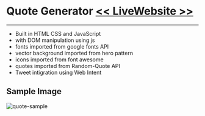 # Quote Generator [<< LiveWebsite >>](https://quote-display.netlify.app/)
---
- Built in HTML CSS and JavaScript
- with DOM manipulation using js
- fonts imported from google fonts API
- vector background imported from hero pattern 
- icons imported from font awesome
- quotes imported from Random-Quote API
- Tweet intigration using Web Intent


## Sample Image
![quote-sample](https://user-images.githubusercontent.com/31090188/135790619-3270d204-5fba-4332-949d-94de1175be4f.png)
